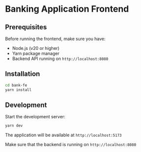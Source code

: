 # Banking Application Frontend

## Prerequisites

Before running the frontend, make sure you have:

- Node.js (v20 or higher)
- Yarn package manager
- Backend API running on `http://localhost:8080`

## Installation

```bash
cd bank-fe
yarn install
```

## Development

Start the development server:

```bash
yarn dev
```

The application will be available at `http://localhost:5173`

Make sure that the backend is running on `http://localhost:8080`